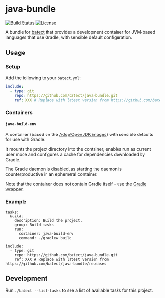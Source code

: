 # java-bundle

[![Build Status](https://img.shields.io/github/workflow/status/batect/java-bundle/Pipeline/master)](https://github.com/batect/java-bundle/actions?query=workflow%3APipeline+branch%3Amaster)
[![License](https://img.shields.io/github/license/batect/java-bundle.svg)](https://opensource.org/licenses/Apache-2.0)

A bundle for [batect](https://batect.dev) that provides a development container for JVM-based languages that use Gradle, with sensible default configuration.

## Usage

### Setup

Add the following to your `batect.yml`:

```yaml
include:
  - type: git
    repo: https://github.com/batect/java-bundle.git
    ref: XXX # Replace with latest version from https://github.com/batect/java-bundle/releases
```

### Containers

#### `java-build-env`

A container (based on the [AdoptOpenJDK images](https://hub.docker.com/_/openjdk)) with sensible defaults for use with Gradle.

It mounts the project directory into the container, enables run as current user mode and configures a cache for dependencies downloaded by Gradle.

The Gradle daemon is disabled, as starting the daemon is counterproductive in an ephemeral container.

Note that the container does not contain Gradle itself - use the [Gradle wrapper](https://docs.gradle.org/current/userguide/gradle_wrapper.html).

### Example

```
tasks:
  build:
    description: Build the project.
    group: Build tasks
    run:
      container: java-build-env
      command: ./gradlew build

include:
  - type: git
    repo: https://github.com/batect/java-bundle.git
    ref: XXX # Replace with latest version from https://github.com/batect/java-bundle/releases
```

## Development

Run `./batect --list-tasks` to see a list of available tasks for this project.
